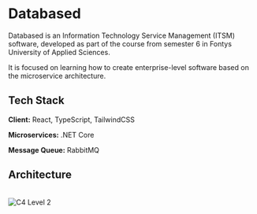 
# Databased

Databased is an Information Technology Service Management (ITSM) software, developed as part of the course from semester 6 in Fontys University of Applied Sciences.

It is focused on learning how to create enterprise-level software based on the microservice architecture.


## Tech Stack

**Client:** React, TypeScript, TailwindCSS

**Microservices:** .NET Core

**Message Queue:** RabbitMQ


## Architecture
\
![C4 Level 2](https://user-images.githubusercontent.com/8376476/226205896-558cdcd7-bc53-4133-8031-6b6773946134.png)

